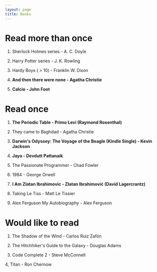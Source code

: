```yaml
---
layout: page
title: Books
---
```


# Read more than once

1. Sherlock Holmes series - A. C. Doyle

2. Harry Potter series - J. K. Rowling

3. Hardy Boys ( > 10) - Franklin W. Dixon

4. **And then there were none - Agatha Christie**

5. **Calcio - John Foot**


# Read once

1. **The Periodic Table - Primo Levi (Raymond Rosenthal)**

2. They came to Baghdad - Agatha Christie

3. **Darwin's Odyssey: The Voyage of the Beagle (Kindle Single) - Kevin Jackson**

4. **Jaya - Devdutt Pattanaik**

5. The Passionate Programmer - Chad Fowler

6. 1984 - George Orwell

7. **I Am Zlatan Ibrahimovic - Zlatan Ibrahimović (David Lagercrantz)**

8. Taking Le Tiss - Matt Le Tissier

9. Alex Ferguson My Autobiography - Alex Ferguson


# Would like to read

1. The Shadow of the Wind - Carlos Ruiz Zafón

2. The Hitchhiker's Guide to the Galaxy - Douglas Adams

3. Code Complete 2 - Steve McConnell

4, Titan - Ron Chernow

